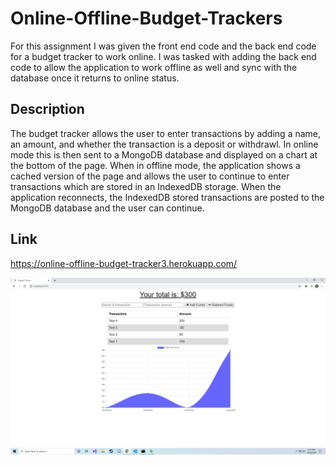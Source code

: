 # Online-Offline-Budget-Trackers

For this assignment I was given the front end code and the back end code for a budget tracker to work online. I was tasked with adding the back end code to allow the application to work offline as well and sync with the database once it returns to online status.

## Description

The budget tracker allows the user to enter transactions by adding a name, an amount, and whether the transaction is a deposit or withdrawl. In online mode this is then sent to a MongoDB database and displayed on a chart at the bottom of the page. When in offline mode, the application shows a cached version of the page and allows the user to continue to enter transactions which are stored in an IndexedDB storage. When the application reconnects, the IndexedDB stored transactions are posted to the MongoDB database and the user can continue.

## Link

https://online-offline-budget-tracker3.herokuapp.com/

![Image of Application](\public\assets\img\Budget-Tracker-Demo.png)